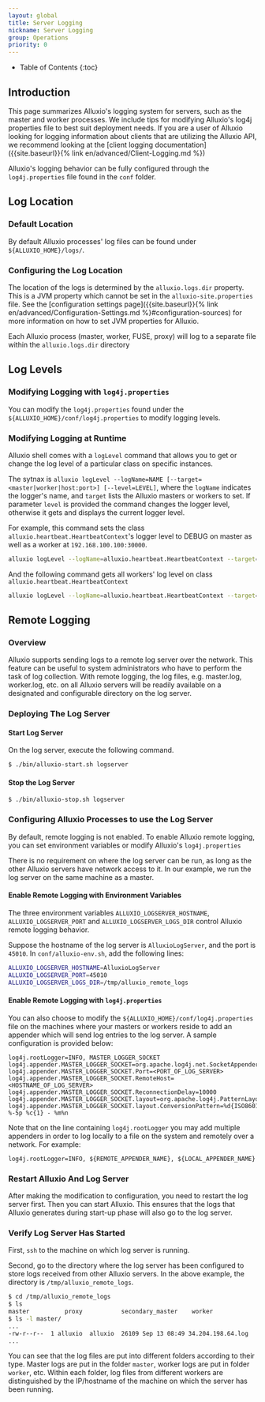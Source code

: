 ```yaml
---
layout: global
title: Server Logging
nickname: Server Logging
group: Operations
priority: 0
---
```


* Table of Contents
{:toc}

## Introduction

This page summarizes Alluxio's logging system for servers, such as the master and worker
processes. We include tips for modifying Alluxio's log4j properties file to best suit
deployment needs. If you are a user of Alluxio looking for logging information about clients
that are utilizing the Alluxio API, we recommend looking at the
[client logging documentation]({{site.baseurl}}{% link en/advanced/Client-Logging.md %})

Alluxio's logging behavior can be fully configured through the `log4j.properties` file found in the
`conf` folder.

## Log Location

### Default Location

By default Alluxio processes' log files can be found under `${ALLUXIO_HOME}/logs/`.

### Configuring the Log Location 

The location of the logs is determined by the `alluxio.logs.dir` property. This is a JVM
property which cannot be set in the `alluxio-site.properties` file. See the
[configuration settings page]({{site.baseurl}}{% link en/advanced/Configuration-Settings.md %}#configuration-sources)
for more information on how to set JVM properties for Alluxio.

Each Alluxio process (master, worker, FUSE, proxy) will log to a separate file within the
`alluxio.logs.dir` directory

## Log Levels

### Modifying Logging with `log4j.properties`

You can modify the `log4j.properties` found under the `${ALLUXIO_HOME}/conf/log4j.properties` to modify logging levels.

### Modifying Logging at Runtime

Alluxio shell comes with a `logLevel` command that allows you to get or change the log level of a
particular class on specific instances.

The sytnax is `alluxio logLevel --logName=NAME [--target=<master|worker|host:port>] [--level=LEVEL]`,
where the `logName` indicates the logger's name, and `target` lists the Alluxio masters or
workers to set. If parameter `level` is provided the command changes the logger level, otherwise it
gets and displays the current logger level.

For example, this command sets the class `alluxio.heartbeat.HeartbeatContext`'s logger level to
DEBUG on master as well as a worker at `192.168.100.100:30000`.

```bash
alluxio logLevel --logName=alluxio.heartbeat.HeartbeatContext --target=master,192.168.100.100:30000 --level=DEBUG
```

And the following command gets all workers' log level on class `alluxio.heartbeat.HeartbeatContext`
```bash
alluxio logLevel --logName=alluxio.heartbeat.HeartbeatContext --target=workers
```

## Remote Logging

### Overview

Alluxio supports sending logs to a remote log server over the network. This feature can be useful
to system administrators who have to perform the task of log collection. With remote logging, the
log files, e.g. master.log, worker.log, etc. on all Alluxio servers will be readily available on
a designated and configurable directory on the log server.

### Deploying The Log Server

#### Start Log Server

On the log server, execute the following command.

```bash
$ ./bin/alluxio-start.sh logserver
```

#### Stop the Log Server

```bash
$ ./bin/alluxio-stop.sh logserver
```

### Configuring Alluxio Processes to use the Log Server

By default, remote logging is not enabled. To enable Alluxio remote logging, you can set
environment variables or modify Alluxio's `log4j.properties`

There is no requirement on where the log server can be run, as long as the other Alluxio servers
have network access to it. In our example, we run the log server on the same machine as a master.

#### Enable Remote Logging with Environment Variables

The three environment variables `ALLUXIO_LOGSERVER_HOSTNAME`, `ALLUXIO_LOGSERVER_PORT` and
`ALLUXIO_LOGSERVER_LOGS_DIR` control Alluxio remote logging behavior.

Suppose the hostname of the log server is `AlluxioLogServer`, and the port is `45010`.
In `conf/alluxio-env.sh`, add the following lines:

```bash
ALLUXIO_LOGSERVER_HOSTNAME=AlluxioLogServer
ALLUXIO_LOGSERVER_PORT=45010
ALLUXIO_LOGSERVER_LOGS_DIR=/tmp/alluxio_remote_logs
```

#### Enable Remote Logging with `log4j.properties`

You can also choose to modify the `${ALLUXIO_HOME}/conf/log4j.properties` file on the machines where
your masters or workers reside to add an appender which will send log entries to the log server. A
sample configuration is provided below:

```properties
log4j.rootLogger=INFO, MASTER_LOGGER_SOCKET
log4j.appender.MASTER_LOGGER_SOCKET=org.apache.log4j.net.SocketAppender
log4j.appender.MASTER_LOGGER_SOCKET.Port=<PORT_OF_LOG_SERVER>
log4j.appender.MASTER_LOGGER_SOCKET.RemoteHost=<HOSTNAME_OF_LOG_SERVER>
log4j.appender.MASTER_LOGGER_SOCKET.ReconnectionDelay=10000
log4j.appender.MASTER_LOGGER_SOCKET.layout=org.apache.log4j.PatternLayout
log4j.appender.MASTER_LOGGER_SOCKET.layout.ConversionPattern=%d{ISO8601} %-5p %c{1} - %m%n
```

Note that on the line containing `log4j.rootLogger` you may add multiple appenders in order to log locally to a file on the system and remotely over a network. For example:

```properties
log4j.rootLogger=INFO, ${REMOTE_APPENDER_NAME}, ${LOCAL_APPENDER_NAME}
```

### Restart Alluxio And Log Server

After making the modification to configuration, you need to restart the log server first. Then you
can start Alluxio. This ensures that the logs that Alluxio generates during start-up phase will
also go to the log server.


### Verify Log Server Has Started

First, `ssh` to the machine on which log server is running.

Second, go to the directory where the log server has been configured to store logs received from
other Alluxio servers. In the above example, the directory is `/tmp/alluxio_remote_logs`.

```bash
$ cd /tmp/alluxio_remote_logs
$ ls
master          proxy           secondary_master    worker
$ ls -l master/
...
-rw-r--r--  1 alluxio  alluxio  26109 Sep 13 08:49 34.204.198.64.log
...
```

You can see that the log files are put into different folders according to their type. Master logs are put
in the folder `master`, worker logs are put in folder `worker`, etc. Within each folder, log files from
different workers are distinguished by the IP/hostname of the machine on which the server has been running.